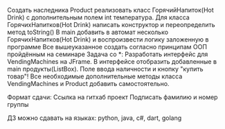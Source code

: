 Создать наследника Product реализовать класс ГорячийНапиток(Hot Drink) с дополнительным полем int температура.
Для класса ГорячихНапитков(Hot Drink) написать конструктор и переопределить метод toString()
В main добавить в автомат несколько ГорячихНапитков(Hot Drink) и воспроизвести логику заложенную в программе
Все вышеуказанное создать согласно принципам ООП пройдённым на семинаре
Задача со *: Разработать интерфейс для VendingMachines на JFrame. В интерфейсе отобразить добавленные в main продукты(ListBox). Поле ввода наличности и кнопку "купить товар"! Все необходимые дополнительные методы класса VendingMachines и Product добавить самостоятельно.

Формат сдачи:
Ссылка на гитхаб проект
Подписать фамилию и номер группы

ДЗ можно сдавать на языках: python, java, c#, dart, golang
